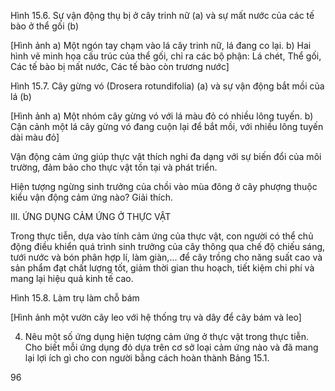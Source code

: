 Hình 15.6. Sự vận động thụ bị ở cây trinh nữ (a) và sự mất nước của các tế bào ở thể gối (b)

[Hình ảnh a) Một ngón tay chạm vào lá cây trinh nữ, lá đang co lại.
b) Hai hình vẽ minh họa cấu trúc của thể gối, chỉ ra các bộ phận: Lá chét, Thể gối, Các tế bào bị mất nước, Các tế bào còn trương nước]

Hình 15.7. Cây gừng vó (Drosera rotundifolia) (a) và sự vận động bắt mồi của lá (b)

[Hình ảnh a) Một nhóm cây gừng vó với lá màu đỏ có nhiều lông tuyến.
b) Cận cảnh một lá cây gừng vó đang cuộn lại để bắt mồi, với nhiều lông tuyến dài màu đỏ]

Vận động cảm ứng giúp thực vật thích nghi đa dạng với sự biến đổi của môi trường, đảm bảo cho thực vật tồn tại và phát triển.

Hiện tượng ngừng sinh trưởng của chồi vào mùa đông ở cây phượng thuộc kiểu vận động cảm ứng nào? Giải thích.

III. ỨNG DỤNG CẢM ỨNG Ở THỰC VẬT

Trong thực tiễn, dựa vào tính cảm ứng của thực vật, con người có thể chủ động điều khiển quá trình sinh trưởng của cây thông qua chế độ chiếu sáng, tưới nước và bón phân hợp lí, làm giàn,... để cây trồng cho năng suất cao và sản phẩm đạt chất lượng tốt, giảm thời gian thu hoạch, tiết kiệm chi phí và mang lại hiệu quả kinh tế cao.

Hình 15.8. Làm trụ làm chỗ bám

[Hình ảnh một vườn cây leo với hệ thống trụ và dây để cây bám và leo]

4. Nêu một số ứng dụng hiện tượng cảm ứng ở thực vật trong thực tiễn. Cho biết mỗi ứng dụng đó dựa trên cơ sở loại cảm ứng nào và đã mang lại lợi ích gì cho con người bằng cách hoàn thành Bảng 15.1.

96